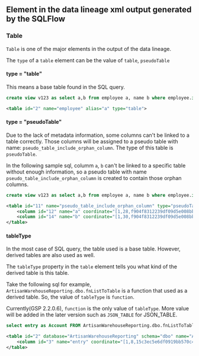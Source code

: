 ## Element in the data lineage xml output generated by the SQLFlow

### Table
`Table` is one of the major elements in the output of the data lineage.

The `type` of a `table` element can be the value of `table`, `pseudoTable` 

#### type = "table"
This means a base table found in the SQL query.

```sql
create view v123 as select a,b from employee a, name b where employee.id = name.id
```

```xml
<table id="2" name="employee" alias="a" type="table">
```

#### type = "pseudoTable"
Due to the lack of metadata information, some columns can't be linked to a table correctly.
Those columns will be assigned to a pseudo table with name: `pseudo_table_include_orphan_column`.
The type of this table is `pseudoTable`.

In the following sample sql, columm `a`, `b` can't be linked to a specific table without enough information,
so a pseudo table with name `pseudo_table_include_orphan_column` is created to contain those orphan columns.

```sql
create view v123 as select a,b from employee a, name b where employee.id = name.id
```

```xml
<table id="11" name="pseudo_table_include_orphan_column" type="pseudoTable" coordinate="[1,1,f904f8312239df09d5e008bb9d69b466],[1,35,f904f8312239df09d5e008bb9d69b466]">
	<column id="12" name="a" coordinate="[1,28,f904f8312239df09d5e008bb9d69b466],[1,29,f904f8312239df09d5e008bb9d69b466]"/>
	<column id="14" name="b" coordinate="[1,30,f904f8312239df09d5e008bb9d69b466],[1,31,f904f8312239df09d5e008bb9d69b466]"/>
</table>
```

#### tableType
In the most case of SQL query, the table used is a base table.
However, derived tables are also used as well. 

The `tableType` property in the `table` element tells you what kind of the derived table is this table.

Take the following sql for example, `ArtisanWarehouseReporting.dbo.fnListToTable` is a function that 
used as a derived table. So, the value of `tableType` is `function`.

Currently(GSP 2.2.0.6), `function` is the only value of `tableType`. More value will be added in the later version
such as `JSON_TABLE` for JSON_TABLE.

```sql
select entry as Account FROM ArtisanWarehouseReporting.dbo.fnListToTable(@AccountList)
```

```xml
<table id="2" database="ArtisanWarehouseReporting" schema="dbo" name="ArtisanWarehouseReporting.dbo.fnListToTable" type="table" tableType="function" coordinate="[1,30,15c3ec5e6df0919bb570c4d8cdd66651],[1,87,15c3ec5e6df0919bb570c4d8cdd66651]">
	<column id="3" name="entry" coordinate="[1,8,15c3ec5e6df0919bb570c4d8cdd66651],[1,13,15c3ec5e6df0919bb570c4d8cdd66651]"/>
</table>
```	